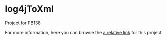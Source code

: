 # log4jToXml
Project for PB138

For more information, here you can browse the [a relative link](index.xml) for this project
